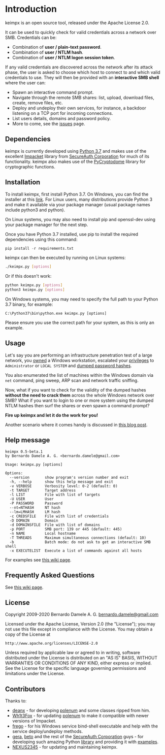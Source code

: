 # Introduction

keimpx is an open source tool, released under the Apache License 2.0.

It can be used to quickly check for valid credentials across a network over SMB. Credentials can be:

* Combination of **user / plain-text password**.
* Combination of **user / NTLM hash**.
* Combination of **user / NTLM logon session token**.

If any valid credentials are discovered across the network after its attack phase, the user is asked to choose which host to connect to and which valid credentials to use. They will then be provided with an **interactive SMB shell** where the user can:

* Spawn an interactive command prompt.
* Navigate through the remote SMB shares: list, upload, download files, create, remove files, etc.
* Deploy and undeploy their own services, for instance, a backdoor listening on a TCP port for incoming connections.
* List users details, domains and password policy.
* More to come, see the [issues](https://github.com/nccgroup/keimpx/issues) page.

## Dependencies

keimpx is currently developed using [Python 3.7](https://www.python.org/) and makes use of the excellent [Impacket](https://github.com/SecureAuthCorp/impacket) library from [SecureAuth Corporation](https://www.secureauth.com/) for much of its functionality. keimpx also makes use of the [PyCryptodome](https://github.com/Legrandin/pycryptodome) library for cryptographic functions.

## Installation

To install keimpx, first install Python 3.7. On Windows, you can find the installer at this [link](https://www.python.org/downloads/release/python-376/). For Linux users, many distributions provide Python 3 and make it available via your package manager (usual package names include python3 and python).

On Linux systems, you may also need to install pip and openssl-dev using your package manager for the next step.

Once you have Python 3.7 installed, use pip to install the required dependencies using this command:
```python
pip install -r requirements.txt
```
keimpx can then be executed by running on Linux systems:
```bash
./keimpx.py [options]
```
Or if this doesn't work:
```bash
python keimpx.py [options]
python3 keimpx.py [options]
```

On Windows systems, you may need to specify the full path to your Python 3.7 binary, for example:
```
C:\Python37\bin\python.exe keimpx.py [options]
```
Please ensure you use the correct path for your system, as this is only an example.

## Usage

Let's say you are performing an infrastructure penetration test of a large network, you 
[owned](http://metasploit.com/) a Windows workstation, escalated your [privileges](http://technet.microsoft.com/en-us/sysinternals/bb664922.aspx) to `Administrator` or `LOCAL SYSTEM` and [dumped password hashes](http://bernardodamele.blogspot.com/search/label/dump).

You also enumerated the list of machines within the Windows domain via `net` command, ping sweep, ARP scan and network traffic sniffing.

Now, what if you want to check for the validity of the dumped hashes **without the need to crack them** across the whole Windows network over SMB? What if you want to login to one or more system using the dumped NTLM hashes then surf the shares or even spawn a command prompt?

**Fire up keimpx and let it do the work for you!**

Another scenario where it comes handy is discussed in [this blog post](http://bernardodamele.blogspot.com/2009/11/abuse-citrix-and-own-domain.html).

## Help message

    keimpx 0.5-beta.1
    by Bernardo Damele A. G. <bernardo.damele@gmail.com>
        
    Usage: keimpx.py [options]

    Options:
      --version       show program's version number and exit
      -h, --help      show this help message and exit
      -v VERBOSE      Verbosity level: 0-2 (default: 0)
      -t TARGET       Target address
      -l LIST         File with list of targets
      -U USER         User
      -P PASSWORD     Password
      --nt=NTHASH     NT hash
      --lm=LMHASH     LM hash
      -c CREDSFILE    File with list of credentials
      -D DOMAIN       Domain
      -d DOMAINSFILE  File with list of domains
      -p PORT         SMB port: 139 or 445 (default: 445)
      -n NAME         Local hostname
      -T THREADS      Maximum simultaneous connections (default: 10)
      -b              Batch mode: do not ask to get an interactive SMB shell
      -x EXECUTELIST  Execute a list of commands against all hosts

For examples see [this wiki page](https://github.com/nccgroup/keimpx/wiki/Examples).

## Frequently Asked Questions

See [this wiki page](https://github.com/nccgroup/keimpx/wiki/FAQ).

## License

Copyright 2009-2020 Bernardo Damele A. G. <bernardo.damele@gmail.com>

Licensed under the Apache License, Version 2.0 (the "License");
you may not use this file except in compliance with the License.
You may obtain a copy of the License at

    http://www.apache.org/licenses/LICENSE-2.0

Unless required by applicable law or agreed to in writing, software
distributed under the License is distributed on an "AS IS" BASIS,
WITHOUT WARRANTIES OR CONDITIONS OF ANY KIND, either express or implied.
See the License for the specific language governing permissions and
limitations under the License.

## Contributors

Thanks to:

* [deanx](mailto:deanx@65535.com) - for developing [polenum](http://labs.portcullis.co.uk/application/polenum/) and some classes ripped from him.
* [Wh1t3Fox](https://github.com/Wh1t3Fox) - for updating [polenum](https://github.com/Wh1t3Fox) to make it compatible with newer versions of Impacket.
* [frego](mailto:frego@0x3f.net) - for his Windows service bind-shell executable and help with the service deploy/undeploy methods.
* [gera](mailto:gera@coresecurity.com), [beto](mailto:bethus@gmail.com) and the rest of the [SecureAuth Corporation](https://www.secureauth.com/) guys - for developing such amazing Python [library](https://github.com/SecureAuthCorp/impacket) and providing it with [examples](https://github.com/SecureAuthCorp/impacket/tree/master/examples).
* [NEXUS2345](https://github.com/nexus2345) - for updating and maintaining keimpx.
